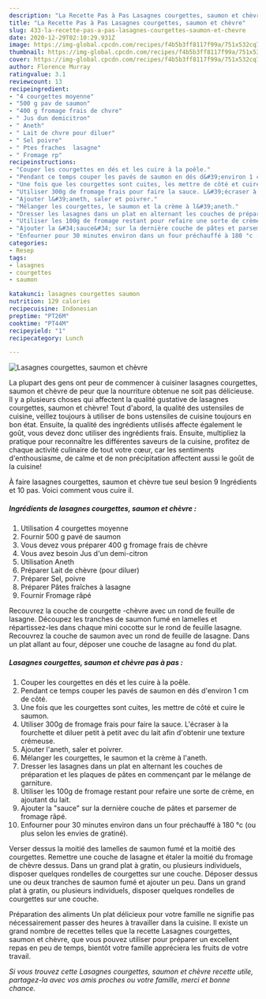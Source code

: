 ```yaml
---
description: "La Recette Pas à Pas Lasagnes courgettes, saumon et chèvre"
title: "La Recette Pas à Pas Lasagnes courgettes, saumon et chèvre"
slug: 433-la-recette-pas-a-pas-lasagnes-courgettes-saumon-et-chevre
date: 2020-12-29T02:10:29.931Z
image: https://img-global.cpcdn.com/recipes/f4b5b3ff8117f99a/751x532cq70/lasagnes-courgettes-saumon-et-chevre-photo-principale-de-la-recette.jpg
thumbnail: https://img-global.cpcdn.com/recipes/f4b5b3ff8117f99a/751x532cq70/lasagnes-courgettes-saumon-et-chevre-photo-principale-de-la-recette.jpg
cover: https://img-global.cpcdn.com/recipes/f4b5b3ff8117f99a/751x532cq70/lasagnes-courgettes-saumon-et-chevre-photo-principale-de-la-recette.jpg
author: Florence Murray
ratingvalue: 3.1
reviewcount: 13
recipeingredient:
- "4 courgettes moyenne"
- "500 g pav de saumon"
- "400 g fromage frais de chvre"
- " Jus dun demicitron"
- " Aneth"
- " Lait de chvre pour diluer"
- " Sel poivre"
- " Ptes fraches  lasagne"
- " Fromage rp"
recipeinstructions:
- "Couper les courgettes en dés et les cuire à la poêle."
- "Pendant ce temps couper les pavés de saumon en dés d&#39;environ 1 cm de côté."
- "Une fois que les courgettes sont cuites, les mettre de côté et cuire le saumon."
- "Utiliser 300g de fromage frais pour faire la sauce. L&#39;écraser à la fourchette et diluer petit à petit avec du lait afin d&#39;obtenir une texture crémeuse."
- "Ajouter l&#39;aneth, saler et poivrer."
- "Mélanger les courgettes, le saumon et la crème à l&#39;aneth."
- "Dresser les lasagnes dans un plat en alternant les couches de préparation et les plaques de pâtes en commençant par le mélange de garniture."
- "Utiliser les 100g de fromage restant pour refaire une sorte de crème, en ajoutant du lait."
- "Ajouter la &#34;sauce&#34; sur la dernière couche de pâtes et parsemer de fromage râpé."
- "Enfourner pour 30 minutes environ dans un four préchauffé à 180 °c (ou plus selon les envies de gratiné)."
categories:
- Resep
tags:
- lasagnes
- courgettes
- saumon

katakunci: lasagnes courgettes saumon 
nutrition: 129 calories
recipecuisine: Indonesian
preptime: "PT26M"
cooktime: "PT44M"
recipeyield: "1"
recipecategory: Lunch

---
```



![Lasagnes courgettes, saumon et chèvre](https://img-global.cpcdn.com/recipes/f4b5b3ff8117f99a/751x532cq70/lasagnes-courgettes-saumon-et-chevre-photo-principale-de-la-recette.jpg)

La plupart des gens ont peur de commencer à cuisiner lasagnes courgettes, saumon et chèvre de peur que la nourriture obtenue ne soit pas délicieuse. Il y a plusieurs choses qui affectent la qualité gustative de lasagnes courgettes, saumon et chèvre! Tout d'abord, la qualité des ustensiles de cuisine, veillez toujours à utiliser de bons ustensiles de cuisine toujours en bon état. Ensuite, la qualité des ingrédients utilisés affecte également le goût, vous devez donc utiliser des ingrédients frais. Ensuite, multipliez la pratique pour reconnaître les différentes saveurs de la cuisine, profitez de chaque activité culinaire de tout votre cœur, car les sentiments d'enthousiasme, de calme et de non précipitation affectent aussi le goût de la cuisine!

<!--inarticleads1-->

À faire lasagnes courgettes, saumon et chèvre tue seul besion 9 Ingrédients et 10 pas. Voici comment vous cuire il.

##### Ingrédients de lasagnes courgettes, saumon et chèvre :

1. Utilisation 4 courgettes moyenne
1. Fournir 500 g pavé de saumon
1. Vous devez vous préparer 400 g fromage frais de chèvre
1. Vous avez besoin  Jus d&#39;un demi-citron
1. Utilisation  Aneth
1. Préparer  Lait de chèvre (pour diluer)
1. Préparer  Sel, poivre
1. Préparer  Pâtes fraîches à lasagne
1. Fournir  Fromage râpé


Recouvrez la couche de courgette -chèvre avec un rond de feuille de lasagne. Découpez les tranches de saumon fumé en lamelles et répartissez-les dans chaque mini cocotte sur le rond de feuille lasagne. Recouvrez la couche de saumon avec un rond de feuille de lasagne. Dans un plat allant au four, déposer une couche de lasagne au fond du plat. 

<!--inarticleads2-->

##### Lasagnes courgettes, saumon et chèvre pas à pas :

1. Couper les courgettes en dés et les cuire à la poêle.
1. Pendant ce temps couper les pavés de saumon en dés d&#39;environ 1 cm de côté.
1. Une fois que les courgettes sont cuites, les mettre de côté et cuire le saumon.
1. Utiliser 300g de fromage frais pour faire la sauce. L&#39;écraser à la fourchette et diluer petit à petit avec du lait afin d&#39;obtenir une texture crémeuse.
1. Ajouter l&#39;aneth, saler et poivrer.
1. Mélanger les courgettes, le saumon et la crème à l&#39;aneth.
1. Dresser les lasagnes dans un plat en alternant les couches de préparation et les plaques de pâtes en commençant par le mélange de garniture.
1. Utiliser les 100g de fromage restant pour refaire une sorte de crème, en ajoutant du lait.
1. Ajouter la &#34;sauce&#34; sur la dernière couche de pâtes et parsemer de fromage râpé.
1. Enfourner pour 30 minutes environ dans un four préchauffé à 180 °c (ou plus selon les envies de gratiné).


Verser dessus la moitié des lamelles de saumon fumé et la moitié des courgettes. Remettre une couche de lasagne et étaler la moitié du fromage de chèvre dessus. Dans un grand plat à gratin, ou plusieurs individuels, disposer quelques rondelles de courgettes sur une couche. Déposer dessus une ou deux tranches de saumon fumé et ajouter un peu. Dans un grand plat à gratin, ou plusieurs individuels, disposer quelques rondelles de courgettes sur une couche. 

<!--inarticleads1-->

<p>
Préparation des aliments Un plat délicieux pour votre famille ne signifie pas nécessairement passer des heures à travailler dans la cuisine. Il existe un grand nombre de recettes telles que la recette Lasagnes courgettes, saumon et chèvre, que vous pouvez utiliser pour préparer un excellent repas en peu de temps, bientôt votre famille appréciera les fruits de votre travail.
</p>

<p>
<i>Si vous trouvez cette Lasagnes courgettes, saumon et chèvre recette utile, partagez-la avec vos amis proches ou votre famille, merci et bonne chance.</i>
</p>
